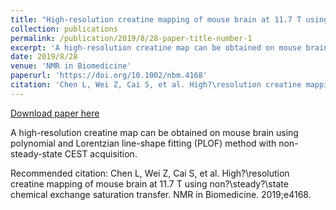 ```yaml
---
title: "High-resolution creatine mapping of mouse brain at 11.7 T using non-steady-state chemical exchange saturation transfer"
collection: publications
permalink: /publication/2019/8/28-paper-title-number-1
excerpt: 'A high-resolution creatine map can be obtained on mouse brain using polynomial and Lorentzian line-shape fitting (PLOF) method with non-steady-state CEST acquisition.'
date: 2019/8/28
venue: 'NMR in Biomedicine'
paperurl: 'https://doi.org/10.1002/nbm.4168'
citation: 'Chen L, Wei Z, Cai S, et al. High?\resolution creatine mapping of mouse brain at 11.7 T using non?\steady?\state chemical exchange saturation transfer. NMR in Biomedicine. 2019;e4168.'
---
```


<a href='https://doi.org/10.1002/nbm.4168'>Download paper here</a>

A high-resolution creatine map can be obtained on mouse brain using polynomial and Lorentzian line-shape fitting (PLOF) method with non-steady-state CEST acquisition.

Recommended citation: Chen L, Wei Z, Cai S, et al. High?\resolution creatine mapping of mouse brain at 11.7 T using non?\steady?\state chemical exchange saturation transfer. NMR in Biomedicine. 2019;e4168.